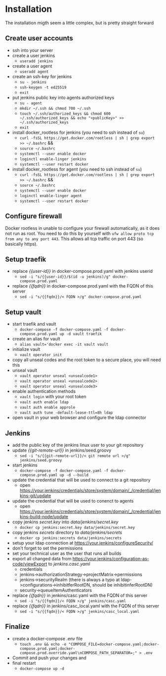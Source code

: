 # Installation

The installation migth seem a little complex, but is pretty straight forward

## Create user accounts

  * ssh into your server
  * create a user jenkins
    * `useradd jenkins`
  * create a user agent
    * `useradd agent`
  * create an ssh-key for jenkins 
    * `su - jenkins`
    * `ssh-keygen -t ed25519`
    * `exit`
  * put jenkins public key into agents authorized keys
    * `su - agent`
    * `mkdir ~/.ssh && chmod 700 ~/.ssh` 
    * `touch ~/.ssh/authorized_keys && chmod 600 ~/.ssh/authorized_keys && echo "<publicKey>" >> ~/.ssh/authorized_keys`
    * `exit`
  * install docker_rootless for jenkins (you need to ssh instead of `su`)
    * `curl -fsSL https://get.docker.com/rootless | sh | grep export >> ~/.bashrc` &&
    * `source ~/.bashrc`
    * `systemctl --user enable docker`
    * `loginctl enable-linger jenkins`
    * `systemctl --user restart docker`
  * install docker_rootless for agent (you need to ssh instead of `su`)
    * `curl -fsSL https://get.docker.com/rootless | sh | grep export >> ~/.bashrc` &&
    * `source ~/.bashrc`
    * `systemctl --user enable docker`
    * `loginctl enable-linger agent`
    * `systemctl --user restart docker`

## Configure firewall

Docker rootless in unable to configure your firewall automatically, as it does not run as root. You need to do this by yourself with `ufw allow proto tcp from any to any port 443`. This allows all tcp traffic on port 443 (so basically https).

## Setup traefik

  * replace *{{user-id}}* in docker-compose.prod.yaml with jenkins userid
    * `sed -i "s/{{user-id}}/$(id -u jenkins)/g" docker-compose.prod.yaml`
  * replace *{{fqdn}}* in docker-compose.prod.yaml with the FQDN of this server
    * `sed -i "s/{{fqdn}}/< FQDN >/g" docker-compose.prod.yaml`
  
## Setup vault

  * start traefik and vault
    * `docker-compose -f docker-compose.yaml -f docker-compose.prod.yaml up -d vault traefik`
  * create an alias for vault
    * `alias vault='docker exec -it vault vault`
  * initialize vault
    * `vault operator init`
  * copy all unseal codes and the root token to a secure place, you will need this
  * unseal vault
    * `vault operator unseal <unsealcode1>`
    * `vault operator unseal <unsealcode2>`
    * `vault operator unseal <unsealcode3>`
  * enable authentication methods
    * `vault login` with your root token
    * `vault auth enable ldap`
    * `vault auth enable approle`
    * `vault auth tune -default-lease-ttl=8h ldap`
  * open vault in your web browser and configure the ldap connector

## Jenkins

  * add the public key of the jenkins linux user to your git repository
  * update *{{git-remote-url}}* in jenkins/seed.groovy
    * `sed -i "s/{{git-remote-url}}/< git remote url >/g" jenkins/seed.groovy`
  * start jenkins
    * `docker-compose -f docker-compose.yaml -f docker-compose.prod.yaml up -d --build`
  * update the credential that will be used to connect to a git repository
    * open https://your.jenkins/credentials/store/system/domain/_/credential/jenkins-git/update
  * update the credential that will be used to conenct to agents
    * open https://your.jenkins/credentials/store/system/domain/_/credential/jenkins-build-node/update
  * copy jenkins *secret.key* into *data/jenkins/secret.key*
    * `docker cp jenkins:secret.key data/jenkins/secret.key`
  * copy jenkins *secrets* directory to *data/jenkins/secrets*
    * `docker cp jenkins:secrets data/jenkins/secrets`
  * setup your ldap connection at https://your.jenkins/configureSecurity/
  * don't forget to set the permissions
  * set your technical user as the user that runs all builds
  * export all changed data from https://your.jenkins/configuration-as-code/viewExport to *jenkins.casc.yaml*
    * credentials
    * jenkins->authorizationStrategy->projectMatrix->permissions
    * jenkins->securityRealm (there is always a typo at ldap->configurations->inhibitferRootDN, should be inhibitinferRootDN)
    * security->queueItemAuthenticators
  * replace *{{fqdn}}* in jenkins/casc.yaml with the FQDN of this server
    * `sed -i "s/{{fqdn}}/< FQDN >/g" jenkins/casc.yaml`
  * replace *{{fqdn}}* in jenkins/casc_local.yaml with the FQDN of this server
    * `sed -i "s/{{fqdn}}/< FQDN >/g" jenkins/casc_local.yaml`

## Finalize

  * create a docker-compose .env file
    * `touch .env && echo -e "COMPOSE_FILE=docker-compose.yaml;docker-compose.prod.yaml;docker-compose.prod.override.yaml\nCOMPOSE_PATH_SEPARATOR=;" > .env`
  * Commit and push your changes and
  * final restart
    * `docker-compose up -d`